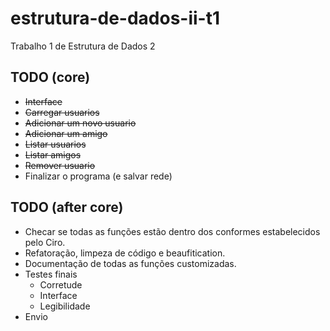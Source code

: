 # estrutura-de-dados-ii-t1
Trabalho 1 de Estrutura de Dados 2

## TODO (core)
- ~~Interface~~
- ~~Carregar usuarios~~
- ~~Adicionar um novo usuario~~
- ~~Adicionar um amigo~~
- ~~Listar usuarios~~
- ~~Listar amigos~~
- ~~Remover usuario~~
- Finalizar o programa (e salvar rede)

## TODO (after core)
- Checar se todas as funções estão dentro dos conformes estabelecidos pelo Ciro.
- Refatoração, limpeza de código e beaufitication.
- Documentação de todas as funções customizadas.
- Testes finais
    - Corretude
    - Interface
    - Legibilidade
- Envio